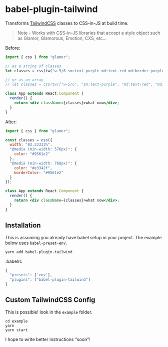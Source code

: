# babel-plugin-tailwind

Transforms [TailwindCSS](https://www.tailwindcss.com) classes to CSS-in-JS at build time.

> Note - Works with CSS-in-JS libraries that accept a style object such as Glamor, Glamorous, Emotion, CXS, etc...

Before:

```jsx
import { css } from "glamor";

// as a string of classes
let classes = css(tw("w-5/6 sm:text-purple md:text-red md:border-purple"));

// or as an array
// let classes = css(tw(["w-5/6", "sm:text-purple", "md:text-red", "md:border-purple"));

class App extends React.Component {
  render() {
    return <div className={classes}>what now</div>;
  }
}
```

After:

```jsx
import { css } from "glamor";

const classes = css({
  width: "83.33333%",
  "@media (min-width: 576px)": {
    color: "#9561e2"
  },
  "@media (min-width: 768px)": {
    color: "#e3342f",
    borderColor: "#9561e2"
  }
});

class App extends React.Component {
  render() {
    return <div className={classes}>what now</div>;
  }
}
```

## Installation

This is assuming you already have babel setup in your project. The example below uses `babel-preset-env`.

`yarn add babel-plugin-tailwind`

.babelrc

```javascript
{
  "presets": ['env'],
  "plugins": ["babel-plugin-tailwind"]
}
```

## Custom TailwindCSS Config

This is possible! look in the `example` folder.

```
cd example
yarn
yarn start
```

I hope to write better instructions "soon"!
